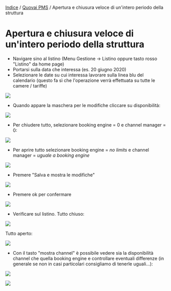 
[Indice](index.md) / [Quovai PMS](quovai-pms-it.md) / Apertura e chiusura veloce di un'intero periodo della struttura  

# Apertura e chiusura veloce di un'intero periodo della struttura
  
- Navigare sino al listino (Menu Gestione -> Listino oppure tasto rosso "Listino" da home page)  
- Portarsi sulla data che interessa (es. 20 giugno 2020)  
- Selezionare le date su cui interessa lavorare sulla linea blu del calendario (questo fa sì che l'operazione verrà effettuata su tutte le camere / tariffe)

![](https://quovai.github.io/images/apertura-e-chiusura-veloce-intero-periodo-della-struttura-001.png) 

- Quando appare la maschera per le modifiche cliccare su disponibilità:

![](https://quovai.github.io/images/apertura-e-chiusura-veloce-intero-periodo-della-struttura-002.png) 

- Per chiudere tutto, selezionare booking engine = 0 e channel manager = 0:

![](https://quovai.github.io/images/apertura-e-chiusura-veloce-intero-periodo-della-struttura-003.png) 

- Per aprire tutto selezionare booking engine = _no limits_ e channel manager = _uguale a booking engine_

![](https://quovai.github.io/images/apertura-e-chiusura-veloce-intero-periodo-della-struttura-004.png) 

- Premere "Salva e mostra le modifiche"

![](https://quovai.github.io/images/apertura-e-chiusura-veloce-intero-periodo-della-struttura-005.png) 

- Premere ok per confermare

![](https://quovai.github.io/images/apertura-e-chiusura-veloce-intero-periodo-della-struttura-006.png) 

- Verificare sul listino. Tutto chiuso:

![](https://quovai.github.io/images/apertura-e-chiusura-veloce-intero-periodo-della-struttura-007.png) 

Tutto aperto:

![](https://quovai.github.io/images/apertura-e-chiusura-veloce-intero-periodo-della-struttura-008.png) 

- Con il tasto "mostra channel" è possibile vedere sia la disponibilità channel che quella booking engine e controllare eventuali differenze (in generale se non in casi particolari consigliamo di tenerle uguali...):

![](https://quovai.github.io/images/apertura-e-chiusura-veloce-intero-periodo-della-struttura-009.png) 

![](https://quovai.github.io/images/apertura-e-chiusura-veloce-intero-periodo-della-struttura-010.png) 